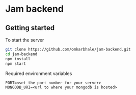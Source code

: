 # Jam backend

## Getting started
To start the server
```bash
git clone https://github.com/omkarbhale/jam-backend.git
cd jam-backend
npm install
npm start
```

Required environment variables
```
PORT=<set the port number for your server>
MONGODB_URI=<url to where your mongodb is hosted>
```
